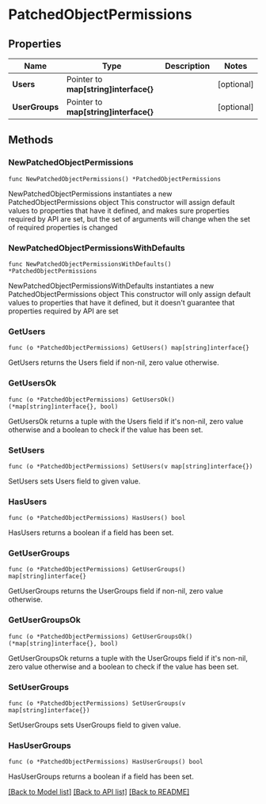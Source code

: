 # PatchedObjectPermissions

## Properties

Name | Type | Description | Notes
------------ | ------------- | ------------- | -------------
**Users** | Pointer to **map[string]interface{}** |  | [optional] 
**UserGroups** | Pointer to **map[string]interface{}** |  | [optional] 

## Methods

### NewPatchedObjectPermissions

`func NewPatchedObjectPermissions() *PatchedObjectPermissions`

NewPatchedObjectPermissions instantiates a new PatchedObjectPermissions object
This constructor will assign default values to properties that have it defined,
and makes sure properties required by API are set, but the set of arguments
will change when the set of required properties is changed

### NewPatchedObjectPermissionsWithDefaults

`func NewPatchedObjectPermissionsWithDefaults() *PatchedObjectPermissions`

NewPatchedObjectPermissionsWithDefaults instantiates a new PatchedObjectPermissions object
This constructor will only assign default values to properties that have it defined,
but it doesn't guarantee that properties required by API are set

### GetUsers

`func (o *PatchedObjectPermissions) GetUsers() map[string]interface{}`

GetUsers returns the Users field if non-nil, zero value otherwise.

### GetUsersOk

`func (o *PatchedObjectPermissions) GetUsersOk() (*map[string]interface{}, bool)`

GetUsersOk returns a tuple with the Users field if it's non-nil, zero value otherwise
and a boolean to check if the value has been set.

### SetUsers

`func (o *PatchedObjectPermissions) SetUsers(v map[string]interface{})`

SetUsers sets Users field to given value.

### HasUsers

`func (o *PatchedObjectPermissions) HasUsers() bool`

HasUsers returns a boolean if a field has been set.

### GetUserGroups

`func (o *PatchedObjectPermissions) GetUserGroups() map[string]interface{}`

GetUserGroups returns the UserGroups field if non-nil, zero value otherwise.

### GetUserGroupsOk

`func (o *PatchedObjectPermissions) GetUserGroupsOk() (*map[string]interface{}, bool)`

GetUserGroupsOk returns a tuple with the UserGroups field if it's non-nil, zero value otherwise
and a boolean to check if the value has been set.

### SetUserGroups

`func (o *PatchedObjectPermissions) SetUserGroups(v map[string]interface{})`

SetUserGroups sets UserGroups field to given value.

### HasUserGroups

`func (o *PatchedObjectPermissions) HasUserGroups() bool`

HasUserGroups returns a boolean if a field has been set.


[[Back to Model list]](../README.md#documentation-for-models) [[Back to API list]](../README.md#documentation-for-api-endpoints) [[Back to README]](../README.md)


